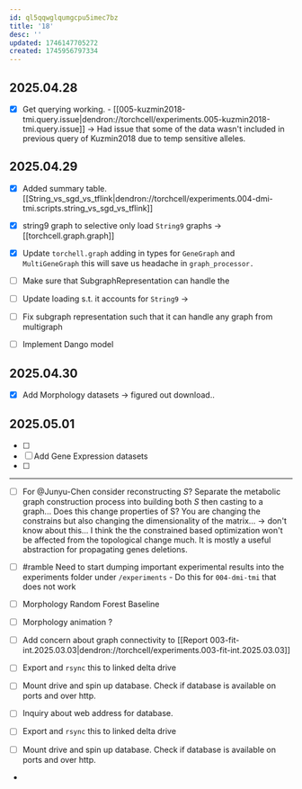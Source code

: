 ```yaml
---
id: ql5qqwglqumgcpu5imec7bz
title: '18'
desc: ''
updated: 1746147705272
created: 1745956797334
---
```


## 2025.04.28

- [x] Get querying working. - [[005-kuzmin2018-tmi.query.issue|dendron://torchcell/experiments.005-kuzmin2018-tmi.query.issue]] → Had issue that some of the data wasn't included in previous query of Kuzmin2018 due to temp sensitive alleles.

## 2025.04.29

- [x] Added summary table. [[String_vs_sgd_vs_tflink|dendron://torchcell/experiments.004-dmi-tmi.scripts.string_vs_sgd_vs_tflink]]
- [x] string9 graph to selective only load `String9` graphs → [[torchcell.graph.graph]]
- [x] Update `torchell.graph` adding in types for `GeneGraph` and `MultiGeneGraph` this will save us headache in `graph_processor.`

- [ ] Make sure that SubgraphRepresentation can handle the

- [ ] Update loading s.t. it accounts for `String9` →

- [ ] Fix subgraph representation such that it can handle any graph from multigraph

- [ ] Implement Dango model

## 2025.04.30

- [x] Add Morphology datasets → figured out download..

## 2025.05.01

- [ ]
- [ ] Add Gene Expression datasets
- [ ] 

***

- [ ] For @Junyu-Chen consider reconstructing $S$? Separate the metabolic graph construction process into building both $S$ then casting to a graph... Does this change properties of S? You are changing the constrains but also changing the dimensionality of the matrix... → don't know about this... I think the the constrained based optimization won't be affected from the topological change much. It is mostly a useful abstraction for propagating genes deletions.

- [ ] #ramble Need to start dumping important experimental results into the experiments folder under `/experiments` - Do this for `004-dmi-tmi` that does not work

- [ ] Morphology Random Forest Baseline
- [ ] Morphology animation ?

- [ ] Add concern about graph connectivity to [[Report 003-fit-int.2025.03.03|dendron://torchcell/experiments.003-fit-int.2025.03.03]]
- [ ] Export and `rsync` this to linked delta drive
- [ ] Mount drive and spin up database. Check if database is available on ports and over http.
- [ ] Inquiry about web address for database.

- [ ] Export and `rsync` this to linked delta drive
- [ ] Mount drive and spin up database. Check if database is available on ports and over http.
-
